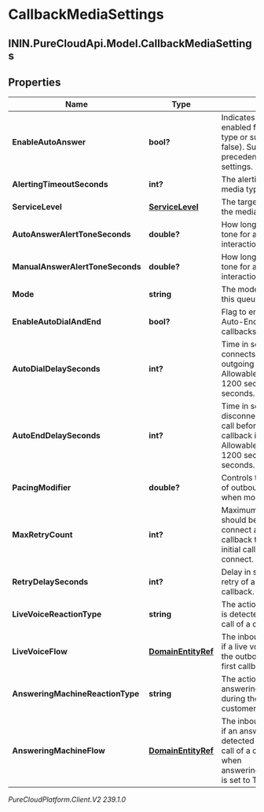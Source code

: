 # CallbackMediaSettings

## ININ.PureCloudApi.Model.CallbackMediaSettings

## Properties

|Name | Type | Description | Notes|
|------------ | ------------- | ------------- | -------------|
| **EnableAutoAnswer** | **bool?** | Indicates if auto-answer is enabled for the given media type or subtype (default is false).  Subtype settings take precedence over media type settings. | [optional] |
| **AlertingTimeoutSeconds** | **int?** | The alerting timeout for the media type, in seconds | [optional] |
| **ServiceLevel** | [**ServiceLevel**](ServiceLevel) | The targeted service level for the media type | [optional] |
| **AutoAnswerAlertToneSeconds** | **double?** | How long to play the alerting tone for an auto-answer interaction | [optional] |
| **ManualAnswerAlertToneSeconds** | **double?** | How long to play the alerting tone for a manual-answer interaction | [optional] |
| **Mode** | **string** | The mode callbacks will use on this queue. | [optional] |
| **EnableAutoDialAndEnd** | **bool?** | Flag to enable Auto-Dial and Auto-End automation for callbacks on this queue. | [optional] |
| **AutoDialDelaySeconds** | **int?** | Time in seconds after agent connects to callback before outgoing call is auto-dialed. Allowable values in range 0 - 1200 seconds. Defaults to 300 seconds. | [optional] |
| **AutoEndDelaySeconds** | **int?** | Time in seconds after agent disconnects from the outgoing call before the encasing callback is auto-ended. Allowable values in range 0 - 1200 seconds. Defaults to 300 seconds. | [optional] |
| **PacingModifier** | **double?** | Controls the maximum number of outbound calls at one time when mode is CustomerFirst. | [optional] |
| **MaxRetryCount** | **int?** | Maximum number of retries that should be attempted to try and connect a customer first callback to a customer when the initial callback attempt did not connect. | [optional] |
| **RetryDelaySeconds** | **int?** | Delay in seconds between each retry of a customer first callback. | [optional] |
| **LiveVoiceReactionType** | **string** | The action to take if a live voice is detected during the outbound call of a customer first callback. | [optional] |
| **LiveVoiceFlow** | [**DomainEntityRef**](DomainEntityRef) | The inbound flow to transfer to if a live voice is detected during the outbound call of a customer first callback. | [optional] |
| **AnsweringMachineReactionType** | **string** | The action to take if an answering machine is detected during the outbound call of a customer first callback. | [optional] |
| **AnsweringMachineFlow** | [**DomainEntityRef**](DomainEntityRef) | The inbound flow to transfer to if an answering machine is detected during the outbound call of a customer first callback when answeringMachineReactionType is set to TransferToFlow. | [optional] |



_PureCloudPlatform.Client.V2 239.1.0_
